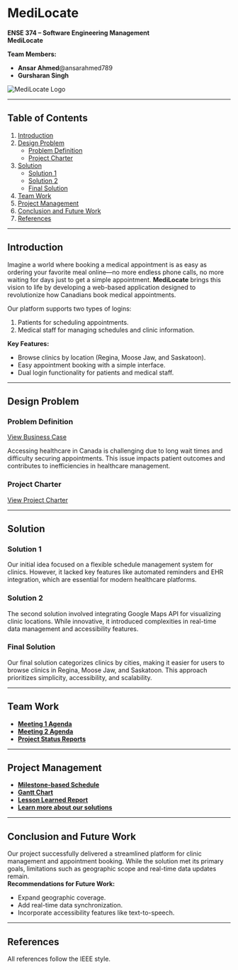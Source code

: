 # MediLocate

**ENSE 374 – Software Engineering Management**  
**MediLocate**  

**Team Members:**  
- **Ansar Ahmed**@ansarahmed789
- **Gursharan Singh** 

![MediLocate Logo](https://github.com/ansarahmed789/ENSE-374-Project/raw/main/public/images/logo.png)

---

## Table of Contents
1. [Introduction](#introduction)  
2. [Design Problem](#design-problem)  
   - [Problem Definition](#problem-definition)  
   - [Project Charter](#project-charter)  
3. [Solution](#solution)  
   - [Solution 1](#solution-1)  
   - [Solution 2](#solution-2)  
   - [Final Solution](#final-solution)  
4. [Team Work](#team-work)  
5. [Project Management](#project-management)  
6. [Conclusion and Future Work](#conclusion-and-future-work)  
7. [References](#references)  

---

## Introduction
Imagine a world where booking a medical appointment is as easy as ordering your favorite meal online—no more endless phone calls, no more waiting for days just to get a simple appointment. **MediLocate** brings this vision to life by developing a web-based application designed to revolutionize how Canadians book medical appointments.

Our platform supports two types of logins:
1. Patients for scheduling appointments.
2. Medical staff for managing schedules and clinic information.

**Key Features:**
- Browse clinics by location (Regina, Moose Jaw, and Saskatoon).
- Easy appointment booking with a simple interface.
- Dual login functionality for patients and medical staff.

---

## Design Problem

### Problem Definition
[View Business Case](https://github.com/ansarahmed789/ENSE-374-Project/blob/main/Business%20Case.pdf)

Accessing healthcare in Canada is challenging due to long wait times and difficulty securing appointments. This issue impacts patient outcomes and contributes to inefficiencies in healthcare management.

### Project Charter
[View Project Charter](https://github.com/ansarahmed789/ENSE-374-Project/blob/main/Project%20Charter.pdf)

---

## Solution

### Solution 1
Our initial idea focused on a flexible schedule management system for clinics. However, it lacked key features like automated reminders and EHR integration, which are essential for modern healthcare platforms.

### Solution 2
The second solution involved integrating Google Maps API for visualizing clinic locations. While innovative, it introduced complexities in real-time data management and accessibility features.

### Final Solution
Our final solution categorizes clinics by cities, making it easier for users to browse clinics in Regina, Moose Jaw, and Saskatoon. This approach prioritizes simplicity, accessibility, and scalability.  

---

## Team Work
- **[Meeting 1 Agenda](https://github.com/ansarahmed789/ENSE-374-Project/blob/main/Meeting%20Agenda/Meeting%201.docx)**  
- **[Meeting 2 Agenda](https://github.com/ansarahmed789/ENSE-374-Project/blob/main/Meeting%20Agenda/Meeting%202.docx)**  
- **[Project Status Reports](https://github.com/ansarahmed789/ENSE-374-Project/tree/main/Status%20Reports)**  

---

## Project Management
- **[Milestone-based Schedule](https://github.com/ansarahmed789/ENSE-374-Project/blob/main/Milestone-Based%20Schedule.pdf)**  
- **[Gantt Chart](https://github.com/ansarahmed789/ENSE-374-Project/blob/main/Status%20Reports/Gantt%20Chart.pdf)**  
- **[Lesson Learned Report](https://github.com/ansarahmed789/ENSE-374-Project/blob/main/Status%20Reports/Lesson%20Learned%20Report.md)**
- **[Learn more about our solutions](https://github.com/ansarahmed789/ENSE-374-Project/blob/main/Status%20Reports/Solution.pdf)**

---

## Conclusion and Future Work
Our project successfully delivered a streamlined platform for clinic management and appointment booking. While the solution met its primary goals, limitations such as geographic scope and real-time data updates remain.  
**Recommendations for Future Work:**
- Expand geographic coverage.  
- Add real-time data synchronization.  
- Incorporate accessibility features like text-to-speech.  

---

## References
All references follow the IEEE style.  
